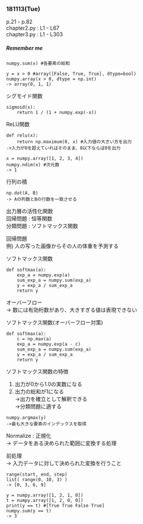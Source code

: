 ### 181113(Tue)  
p.21 - p.82  
chapter2.py : L1 - L67  
chapter3.py : L1 - L303
##### *Remember me*  
```numpy.sum(x) #各要素の総和```

```
y = x > 0 #array([False, True, True], dtype=bool)  
numpy.array(x > 0, dtype = np.int)  
-> array(0, 1, 1)  
```

シグモイド関数  
```
sigmoid(x):  
    return 1 / (1 + numpy.exp(-x))
```

ReLU関数  
```
def relu(x):  
    return np.maximum(0, x) #入力値の大きい方を出力  
->入力が0を超えていればそのまま、0以下ならば0を出力
```
```
x = numpy.array([1, 2, 3, 4])  
numpy.ndim(x) #次元数  
-> 1
```

行列の積  
```
np.dot(A, B)  
-> Aの列数とBの行数を一致させる
```

出力層の活性化関数  
回帰問題 : 恒等関数  
分類問題 : ソフトマックス関数

回帰問題  
例) 人の写った画像からその人の体重を予測する


ソフトマックス関数
```
def softmax(a):  
    exp_a = numpy.exp(a)  
    sum_exp_a = numpy.sum(exp_a)  
    y = exp_a / sum_exp_a  
    return y
```
オーバーフロー  
-> 数には有効桁数があり、大きすぎる値は表現できない


ソフトマックス関数(オーバーフロー対策)  
```
def softmax(a):  
    c = np.max(a)  
    exp_a = numpy.exp(a - c)  
    sum_exp_a = numpy.sum(exp_a)  
    y = exp_a / sum_exp_a  
    return y
```

ソフトマックス関数の特徴  
1. 出力が0から1.0の実数になる
2. 出力の総和が1になる  
->出力を確立として解釈できる  
->分類問題に適する

```
numpy.argmax(y)  
->最も大きな要素のインデックスを取得
```
Normalize : 正規化  
-> データをある決められた範囲に変換する処理

前処理  
-> 入力データに対して決められた変換を行うこと
```
range(start, end, step)  
list( range(0, 10, 3) )  
-> [0, 3, 6, 9]
```
```
y = numpy.array([1, 2, 1, 0])  
t = numpy.array([1, 2, 0, 0])  
print(y == t) #[True True False True]  
numpy.sum(y == t)  
-> 3
```
